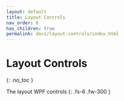 ```yaml
---
layout: default
title: Layout Controls
nav_order: 6
has_children: true
permalink: docs/layout-controls/index.html
---
```


# Layout Controls
{: .no_toc }

The layout WPF controls
{: .fs-6 .fw-300 }